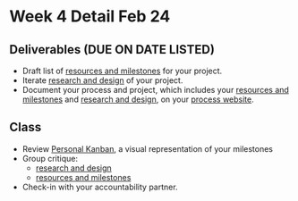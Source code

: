 # Week 4 Detail Feb 24

## Deliverables \(DUE ON DATE LISTED\)

* Draft list of [resources and milestones](../project_plan/) for your project.
* Iterate [research and design](../project_plan/) of your project.
* Document your process and project, which includes your  [resources and milestones](../project_plan/) and [research and design](../project_plan/), on your [process website](../pre-work/website.md).

## Class

* Review [Personal Kanban](../assignments/personal_kanban.md), a visual representation of your milestones
* Group critique: 
  * [research and design](../project_plan/)
  * [resources and milestones](../project_plan/)
* Check-in with your accountability partner.

